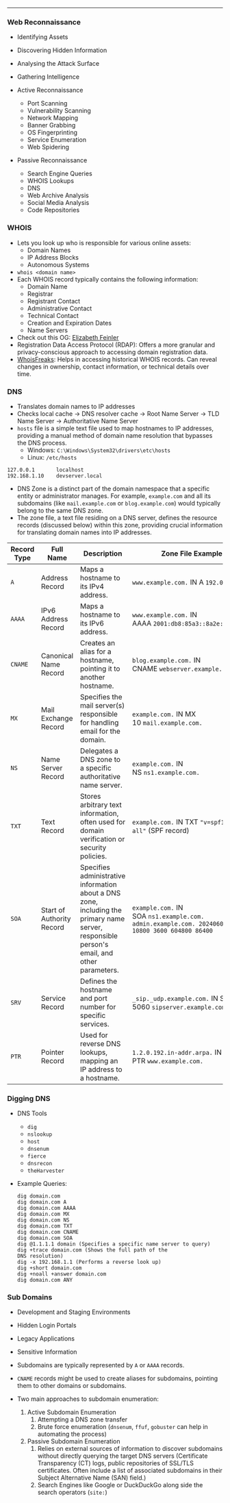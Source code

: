 ***

### Web Reconnaissance

- Identifying Assets
- Discovering Hidden Information
- Analysing the Attack Surface
- Gathering Intelligence

- Active Reconnaissance
	- Port Scanning
	- Vulnerability Scanning
	- Network Mapping
	- Banner Grabbing
	- OS Fingerprinting
	- Service Enumeration
	- Web Spidering
- Passive Reconnaissance
	- Search Engine Queries
	- WHOIS Lookups
	- DNS
	- Web Archive Analysis
	- Social Media Analysis
	- Code Repositories

### WHOIS

- Lets you look up who is responsible for various online assets:
	- Domain Names
	- IP Address Blocks
	- Autonomous Systems
- `whois <domain name>`
- Each WHOIS record typically contains the following information:
	- Domain Name
	- Registrar
	- Registrant Contact
	- Administrative Contact
	- Technical Contact
	- Creation and Expiration Dates
	- Name Servers
- Check out this OG: [Elizabeth Feinler](https://en.wikipedia.org/wiki/Elizabeth_J._Feinler)
- Registration Data Access Protocol (RDAP): Offers a more granular and privacy-conscious approach to accessing domain registration data.
- [WhoisFreaks](https://whoisfreaks.com/): Helps in accessing historical WHOIS records. Can reveal changes in ownership, contact information, or technical details over time.

### DNS

- Translates domain names to IP addresses
- Checks local cache -> DNS resolver cache -> Root Name Server -> TLD Name Server -> Authoritative Name Server 
- `hosts` file is a simple text file used to map hostnames to IP addresses, providing a manual method of domain name resolution that bypasses the DNS process.
	- Windows: `C:\Windows\System32\drivers\etc\hosts`
	- Linux: `/etc/hosts`
```
127.0.0.1       localhost
192.168.1.10    devserver.local
```

- DNS Zone is a distinct part of the domain namespace that a specific entity or administrator manages. For example, `example.com` and all its subdomains (like `mail.example.com` or `blog.example.com`) would typically belong to the same DNS zone.
- The zone file, a text file residing on a DNS server, defines the resource records (discussed below) within this zone, providing crucial information for translating domain names into IP addresses.

| Record Type | Full Name                 | Description                                                                                                                                 | Zone File Example                                                                              |     |
| ----------- | ------------------------- | ------------------------------------------------------------------------------------------------------------------------------------------- | ---------------------------------------------------------------------------------------------- | --- |
| `A`         | Address Record            | Maps a hostname to its IPv4 address.                                                                                                        | `www.example.com.` IN A `192.0.2.1`                                                            |     |
| `AAAA`      | IPv6 Address Record       | Maps a hostname to its IPv6 address.                                                                                                        | `www.example.com.` IN AAAA `2001:db8:85a3::8a2e:370:7334`                                      |     |
| `CNAME`     | Canonical Name Record     | Creates an alias for a hostname, pointing it to another hostname.                                                                           | `blog.example.com.` IN CNAME `webserver.example.net.`                                          |     |
| `MX`        | Mail Exchange Record      | Specifies the mail server(s) responsible for handling email for the domain.                                                                 | `example.com.` IN MX 10 `mail.example.com.`                                                    |     |
| `NS`        | Name Server Record        | Delegates a DNS zone to a specific authoritative name server.                                                                               | `example.com.` IN NS `ns1.example.com.`                                                        |     |
| `TXT`       | Text Record               | Stores arbitrary text information, often used for domain verification or security policies.                                                 | `example.com.` IN TXT `"v=spf1 mx -all"` (SPF record)                                          |     |
| `SOA`       | Start of Authority Record | Specifies administrative information about a DNS zone, including the primary name server, responsible person's email, and other parameters. | `example.com.` IN SOA `ns1.example.com. admin.example.com. 2024060301 10800 3600 604800 86400` |     |
| `SRV`       | Service Record            | Defines the hostname and port number for specific services.                                                                                 | `_sip._udp.example.com.` IN SRV 10 5 5060 `sipserver.example.com.`                             |     |
| `PTR`       | Pointer Record            | Used for reverse DNS lookups, mapping an IP address to a hostname.                                                                          | `1.2.0.192.in-addr.arpa.` IN PTR `www.example.com.`                                            |     |

### Digging DNS

- DNS Tools 
	- `dig`
	- `nslookup`
	- `host`
	- `dnsenum`
	- `fierce`
	- `dnsrecon`
	- `theHarvester`

- Example Queries:

	```
	dig domain.com
	dig domain.com A
	dig domain.com AAAA
	dig domain.com MX
	dig domain.com NS
	dig domain.com TXT
	dig domain.com CNAME
	dig domain.com SOA
	dig @1.1.1.1 domain (Specifies a specific name server to query)
	dig +trace domain.com (Shows the full path of the 
	DNS resolution)
	dig -x 192.168.1.1 (Performs a reverse look up)
	dig +short domain.com
	dig +noall +answer domain.com
	dig domain.com ANY
	```

### Sub Domains 

- Development and Staging Environments
- Hidden Login Portals
- Legacy Applications
- Sensitive Information

- Subdomains are typically represented by `A` or `AAAA` records.
- `CNAME` records might be used to create aliases for subdomains, pointing them to other domains or subdomains.
- Two main approaches to subdomain enumeration:
	1. Active Subdomain Enumeration
		1. Attempting a DNS zone transfer
		2. Brute force enumeration (`dnsenum`, `ffuf`, `gobuster` can help in automating the process)
	2. Passive Subdomain Enumeration
		1. Relies on external sources of information to discover subdomains without directly querying the target DNS servers (Certificate Transparency (CT) logs, public repositories of SSL/TLS certificates. Often include a list of associated subdomains in their Subject Alternative Name (SAN) field.)
		2. Search Engines like Google or DuckDuckGo along side the search operators (`site:`)
